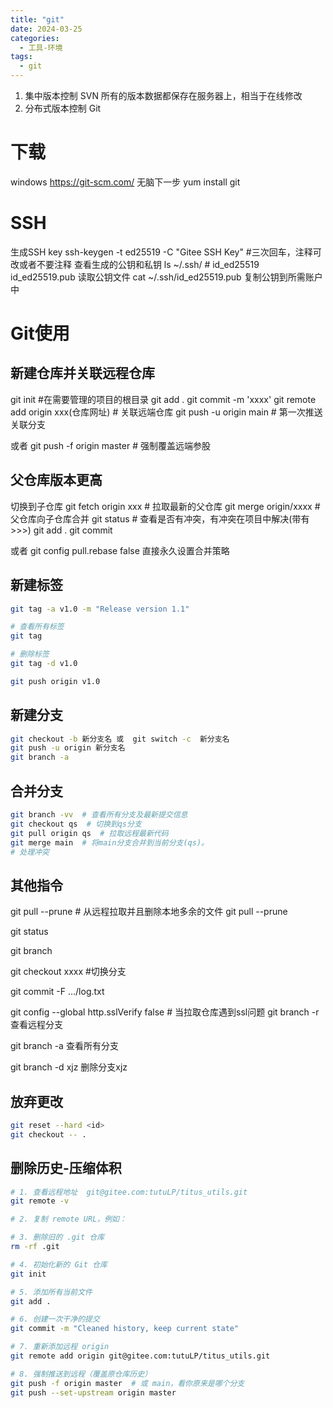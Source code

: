 ```yaml
---
title: "git"
date: 2024-03-25
categories:
  - 工具-环境
tags:
  - git 
---
```


1. 集中版本控制 SVN   所有的版本数据都保存在服务器上，相当于在线修改
2. 分布式版本控制 Git

# 下载

windows  https://git-scm.com/  无脑下一步
yum install git

# SSH

生成SSH key
ssh-keygen -t ed25519 -C "Gitee SSH Key"   #三次回车，注释可改或者不要注释
查看生成的公钥和私钥
ls ~/.ssh/ # id_ed25519  id_ed25519.pub
读取公钥文件
cat ~/.ssh/id_ed25519.pub
复制公钥到所需账户中

# Git使用

## 新建仓库并关联远程仓库

git init #在需要管理的项目的根目录
git add .
git commit -m 'xxxx'
git remote add origin xxx(仓库网址)  # 关联远端仓库
git push -u origin main   # 第一次推送关联分支

或者
git push -f origin master  # 强制覆盖远端参股

## 父仓库版本更高

切换到子仓库
git fetch origin xxx # 拉取最新的父仓库
git merge origin/xxxx # 父仓库向子仓库合并
git status # 查看是否有冲突，有冲突在项目中解决(带有>>>)
git add .
git commit

或者 git config pull.rebase false 直接永久设置合并策略

## 新建标签

```bash
git tag -a v1.0 -m "Release version 1.1"

# 查看所有标签
git tag

# 删除标签
git tag -d v1.0

git push origin v1.0
```

## 新建分支

~~~sh
git checkout -b 新分支名 或  git switch -c  新分支名
git push -u origin 新分支名
git branch -a
~~~

## 合并分支

```sh
git branch -vv  # 查看所有分支及最新提交信息
git checkout qs  # 切换到qs分支
git pull origin qs  # 拉取远程最新代码
git merge main  # 将main分支合并到当前分支(qs)。
# 处理冲突
```



## 其他指令

git pull --prune # 从远程拉取并且删除本地多余的文件 git pull --prune

git status

git branch

git checkout xxxx #切换分支

git commit -F .../log.txt

git config --global http.sslVerify false # 当拉取仓库遇到ssl问题
git branch -r 查看远程分支

git branch -a 查看所有分支

git branch -d xjz 删除分支xjz

## 放弃更改

```sh
git reset --hard <id>
git checkout -- .
```

## 删除历史-压缩体积

```sh
# 1. 查看远程地址  git@gitee.com:tutuLP/titus_utils.git
git remote -v

# 2. 复制 remote URL，例如：

# 3. 删除旧的 .git 仓库
rm -rf .git

# 4. 初始化新的 Git 仓库
git init

# 5. 添加所有当前文件
git add .

# 6. 创建一次干净的提交
git commit -m "Cleaned history, keep current state"

# 7. 重新添加远程 origin
git remote add origin git@gitee.com:tutuLP/titus_utils.git

# 8. 强制推送到远程（覆盖原仓库历史）
git push -f origin master  # 或 main，看你原来是哪个分支
git push --set-upstream origin master

```

